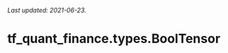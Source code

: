 <!--
This file is generated by a tool. Do not edit directly.
For open-source contributions the docs will be updated automatically.
-->

*Last updated: 2021-06-23.*

<div itemscope itemtype="http://developers.google.com/ReferenceObject">
<meta itemprop="name" content="tf_quant_finance.types.BoolTensor" />
<meta itemprop="path" content="Stable" />
</div>

# tf_quant_finance.types.BoolTensor

<!-- Insert buttons and diff -->

<table class="tfo-notebook-buttons tfo-api" align="left">
</table>





```python
tf_quant_finance.types.BoolTensor(
    *args, **kwds
)
```



<!-- Placeholder for "Used in" -->
